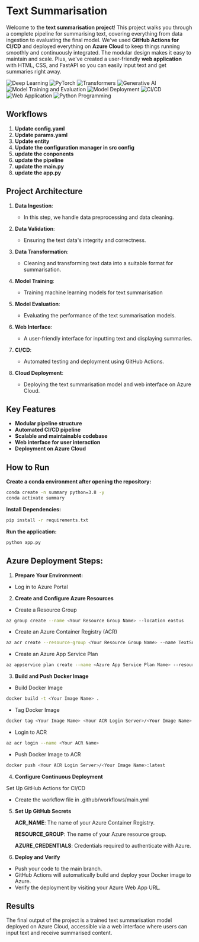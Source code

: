 # Text Summarisation
Welcome to the **text summarisation project**! This project walks you through a complete pipeline for summarising text, covering everything from data ingestion to evaluating the final model. We've used **GitHub Actions for CI/CD** and deployed everything on **Azure Cloud** to keep things running smoothly and continuously integrated. The modular design makes it easy to maintain and scale. Plus, we've created a user-friendly **web application** with HTML, CSS, and FastAPI so you can easily input text and get summaries right away.

![Deep Learning](https://img.shields.io/badge/Skill-Deep%20Learning-yellow)
![PyTorch](https://img.shields.io/badge/Skill-PyTorch-blueviolet)
![Transformers](https://img.shields.io/badge/Skill-Deep%20Learning-orange)
![Generative AI](https://img.shields.io/badge/Skill-Generative%20AI-green)
![Model Training and Evaluation](https://img.shields.io/badge/Skill-Model%20Training%20and%20Evaluation-orange)
![Model Deployment](https://img.shields.io/badge/Skill-Model%20Deployment-purpule)
![CI/CD](https://img.shields.io/badge/Skill-CI/CD-blue)
![Web Application](https://img.shields.io/badge/Skill-Web%20Application-yellow)
![Python Programming](https://img.shields.io/badge/Skill-Python%20Programming-blue)

## Workflows
1. **Update config.yaml**
2. **Update params.yaml**
3. **Update entity**
4. **Update the configuration manager in src config**
5. **update the conponents**
6. **update the pipeline**
7. **update the main.py**
8. **update the app.py**

## Project Architecture
1. **Data Ingestion**:
   - In this step, we handle data preprocessing and data cleaning.

2. **Data Validation**:
   - Ensuring the text data's integrity and correctness.

3. **Data Transformation**:
   - Cleaning and transforming text data into a suitable format for summarisation.

4. **Model Training**:
   - Training machine learning models for text summarisation

5. **Model Evaluation**:
   - Evaluating the performance of the text summarisation models.

6. **Web Interface**:
   - A user-friendly interface for inputting text and displaying summaries.

7. **CI/CD**:
   - Automated testing and deployment using GitHub Actions.

8. **Cloud Deployment**:
   - Deploying the text summarisation model and web interface on Azure Cloud.

## Key Features
- **Modular pipeline structure** 
- **Automated CI/CD pipeline**
- **Scalable and maintainable codebase**
- **Web interface for user interaction**
- **Deployment on Azure Cloud**

## How to Run
**Create a conda environment after opening the repository:**
```bash
conda create -n summary python=3.8 -y
conda activate summary
```
**Install Dependencies:**
```bash
pip install -r requirements.txt
```
**Run the application:**
```bash
python app.py
```
## Azure Deployment Steps:

1. **Prepare Your Environment:** 
-  Log in to Azure Portal
2. **Create and Configure Azure Resources** 
-  Create a Resource Group
```bash
az group create --name <Your Resource Group Name> --location eastus
```
-  Create an Azure Container Registry (ACR)
```bash
az acr create --resource-group <Your Resource Group Name> --name TextSummaryRegistry --sku Basic
```
-  Create an Azure App Service Plan
```bash
az appservice plan create --name <Azure App Service Plan Name> --resource-group <Your Resource Group Name> --sku B1 --is-linux
```
3. **Build and Push Docker Image**

- Build Docker Image
```bash
docker build -t <Your Image Name> .
```
- Tag Docker Image
```bash
docker tag <Your Image Name> <Your ACR Login Server>/<Your Image Name>:latest
```
- Login to ACR
```bash
az acr login --name <Your ACR Name>
```
- Push Docker Image to ACR
```bash
docker push <Your ACR Login Server>/<Your Image Name>:latest
```
4. **Configure Continuous Deployment**

  Set Up GitHub Actions for CI/CD
- Create the workflow file in .github/workflows/main.yml

5. **Set Up GitHub Secrets**

   **ACR_NAME**: The name of your Azure Container Registry.

   **RESOURCE_GROUP**: The name of your Azure resource group.

   **AZURE_CREDENTIALS**: Credentials required to authenticate with Azure.

6. **Deploy and Verify**
- Push your code to the main branch.
- GitHub Actions will automatically build and deploy your Docker image to Azure.
- Verify the deployment by visiting your Azure Web App URL.

## Results
The final output of the project is a trained text summarisation model deployed on Azure Cloud, accessible via a web interface where users can input text and receive summarised content.
